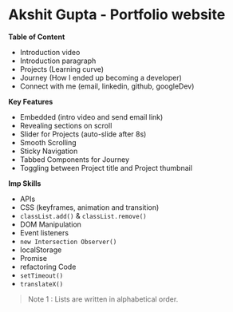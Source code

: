 # Akshit Gupta - Portfolio website

**Table of Content**

- Introduction video
- Introduction paragraph
- Projects (Learning curve)
- Journey (How I ended up becoming a developer)
- Connect with me (email, linkedin, github, googleDev)

**Key Features**

- Embedded (intro video and send email link)
- Revealing sections on scroll
- Slider for Projects (auto-slide after 8s)
- Smooth Scrolling
- Sticky Navigation
- Tabbed Components for Journey
- Toggling between Project title and Project thumbnail

**Imp Skills**

- APIs
- CSS (keyframes, animation and transition)
- `classList.add()` & `classList.remove()`
- DOM Manipulation
- Event listeners
- `new Intersection Observer()`
- localStorage
- Promise
- refactoring Code
- `setTimeout()`
- `translateX()`

> Note 1 : Lists are written in alphabetical order.
